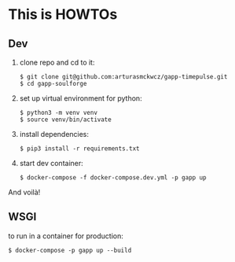 # This is HOWTOs

## Dev

1. clone repo and cd to it:
   ```
   $ git clone git@github.com:arturasmckwcz/gapp-timepulse.git
   $ cd gapp-soulforge
   ```
2. set up virtual environment for python:
   ```
   $ python3 -m venv venv
   $ source venv/bin/activate
   ```
3. install dependencies:
   ```
   $ pip3 install -r requirements.txt
   ```
4. start dev container:
   ```
   $ docker-compose -f docker-compose.dev.yml -p gapp up
   ```
And voilà!

## WSGI
to run in a container for production:
```
$ docker-compose -p gapp up --build
```
